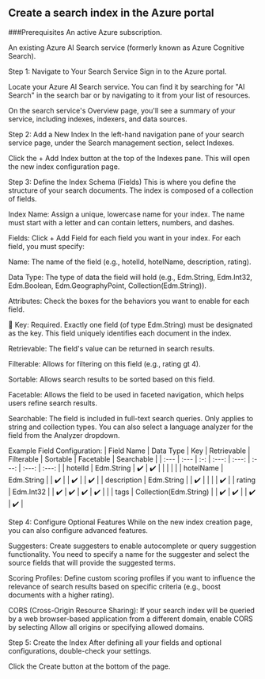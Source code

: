 ## Create a search index in the Azure portal

###Prerequisites
An active Azure subscription.

An existing Azure AI Search service (formerly known as Azure Cognitive Search).

Step 1: Navigate to Your Search Service
Sign in to the Azure portal.

Locate your Azure AI Search service. You can find it by searching for "AI Search" in the search bar or by navigating to it from your list of resources.

On the search service's Overview page, you'll see a summary of your service, including indexes, indexers, and data sources.

Step 2: Add a New Index
In the left-hand navigation pane of your search service page, under the Search management section, select Indexes.

Click the + Add Index button at the top of the Indexes pane. This will open the new index configuration page.

Step 3: Define the Index Schema (Fields)
This is where you define the structure of your search documents. The index is composed of a collection of fields.

Index Name: Assign a unique, lowercase name for your index. The name must start with a letter and can contain letters, numbers, and dashes.

Fields: Click + Add Field for each field you want in your index. For each field, you must specify:

Name: The name of the field (e.g., hotelId, hotelName, description, rating).

Data Type: The type of data the field will hold (e.g., Edm.String, Edm.Int32, Edm.Boolean, Edm.GeographyPoint, Collection(Edm.String)).

Attributes: Check the boxes for the behaviors you want to enable for each field.

🔑 Key: Required. Exactly one field (of type Edm.String) must be designated as the key. This field uniquely identifies each document in the index.

Retrievable: The field's value can be returned in search results.

Filterable: Allows for filtering on this field (e.g., rating gt 4).

Sortable: Allows search results to be sorted based on this field.

Facetable: Allows the field to be used in faceted navigation, which helps users refine search results.

Searchable: The field is included in full-text search queries. Only applies to string and collection types. You can also select a language analyzer for the field from the Analyzer dropdown.

Example Field Configuration:
| Field Name | Data Type | Key | Retrievable | Filterable | Sortable | Facetable | Searchable |
| :--- | :--- | :-: | :---: | :---: | :---: | :---: | :---: |
| hotelId | Edm.String | ✔️ | ✔️ | | | | |
| hotelName | Edm.String | | ✔️ | | ✔️ | | ✔️ |
| description | Edm.String | | ✔️ | | | | ✔️ |
| rating | Edm.Int32 | | ✔️ | ✔️ | ✔️ | ✔️ | |
| tags | Collection(Edm.String) | | ✔️ | ✔️ | | ✔️ | ✔️ |

Step 4: Configure Optional Features
While on the new index creation page, you can also configure advanced features.

Suggesters: Create suggesters to enable autocomplete or query suggestion functionality. You need to specify a name for the suggester and select the source fields that will provide the suggested terms.

Scoring Profiles: Define custom scoring profiles if you want to influence the relevance of search results based on specific criteria (e.g., boost documents with a higher rating).

CORS (Cross-Origin Resource Sharing): If your search index will be queried by a web browser-based application from a different domain, enable CORS by selecting Allow all origins or specifying allowed domains.

Step 5: Create the Index
After defining all your fields and optional configurations, double-check your settings.

Click the Create button at the bottom of the page.
